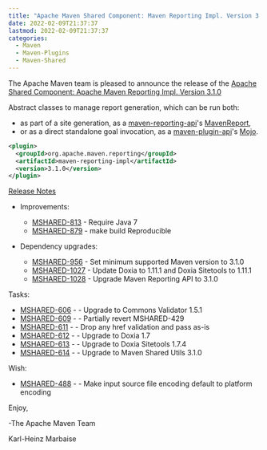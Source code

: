 ```yaml
---
title: "Apache Maven Shared Component: Maven Reporting Impl. Version 3.1.0 Released"
date: 2022-02-09T21:37:37
lastmod: 2022-02-09T21:37:37
categories:
  - Maven
  - Maven-Plugins
  - Maven-Shared
---
```

The Apache Maven team is pleased to announce the release of the 
[Apache Shared Component: Apache Maven Reporting Impl. Version 3.1.0](https://maven.apache.org/shared/maven-reporting-impl/)

Abstract classes to manage report generation, which can be run both:

 * as part of a site generation, as a [maven-reporting-api](https://maven.apache.org/shared/maven-reporting-api/)'s [MavenReport](https://maven.apache.org/shared/maven-reporting-api/apidocs/org/apache/maven/reporting/MavenReport.html),
 * or as a direct standalone goal invocation, as a [maven-plugin-api](https://maven.apache.org/ref/current/maven-plugin-api/)'s [Mojo](https://maven.apache.org/ref/current/maven-plugin-api/apidocs/org/apache/maven/plugin/Mojo.html).


```xml
<plugin>
  <groupId>org.apache.maven.reporting</groupId>
  <artifactId>maven-reporting-impl</artifactId>
  <version>3.1.0</version>
</plugin>
```

<!-- more -->

[Release Notes](https://issues.apache.org/jira/secure/ReleaseNote.jspa?projectId=12317922&version=12341015)


* Improvements:
 
  * [MSHARED-813](https://issues.apache.org/jira/browse/MSHARED-813) - Require Java 7
  * [MSHARED-879](https://issues.apache.org/jira/browse/MSHARED-879) - make build Reproducible

* Dependency upgrades:
 
  * [MSHARED-956](https://issues.apache.org/jira/browse/MSHARED-956) - Set minimum supported Maven version to 3.1.0
  * [MSHARED-1027](https://issues.apache.org/jira/browse/MSHARED-1027) - Update Doxia to 1.11.1 and Doxia Sitetools to 1.11.1
  * [MSHARED-1028](https://issues.apache.org/jira/browse/MSHARED-1028) - Upgrade Maven Reporting API to 3.1.0

Tasks:

 * [MSHARED-606](https://issues.apache.org/jira/browse/MSHARED-606) - - Upgrade to Commons Validator 1.5.1
 * [MSHARED-609](https://issues.apache.org/jira/browse/MSHARED-609) - - Partially revert MSHARED-429
 * [MSHARED-611](https://issues.apache.org/jira/browse/MSHARED-611) - - Drop any href validation and pass as-is
 * [MSHARED-612](https://issues.apache.org/jira/browse/MSHARED-612) - - Upgrade to Doxia 1.7
 * [MSHARED-613](https://issues.apache.org/jira/browse/MSHARED-613) - - Upgrade to Doxia Sitetools 1.7.4
 * [MSHARED-614](https://issues.apache.org/jira/browse/MSHARED-614) - - Upgrade to Maven Shared Utils 3.1.0

Wish:

 * [MSHARED-488](https://issues.apache.org/jira/browse/MSHARED-488) - - Make input source file encoding default to platform encoding

Enjoy,

-The Apache Maven Team

Karl-Heinz Marbaise

